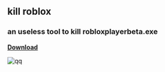 ## kill roblox
<h3>an useless tool to kill robloxplayerbeta.exe</h2>

[**Download**](https://github.com/Bxtumation/killroblox/archive/refs/heads/main.zip)

![qq](https://github.com/user-attachments/assets/16f9441b-41ff-4690-932a-5cf713d82e49)
